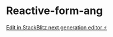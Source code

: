 # Reactive-form-ang

[Edit in StackBlitz next generation editor ⚡️](https://stackblitz.com/~/github.com/dev-shreya/Reactive-form-ang)